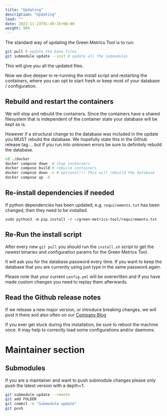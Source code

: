 ```yaml
---
title: "Updating"
description: "Updating"
lead: ""
date: 2022-11-23T01:49:15+00:00
weight: 904
---
```


The standard way of updating the Green Metrics Tool is to run:
```bash
git pull # update the base files
git submodule update --init # update all the submodules
```

This will give you all the updated files.

Now we dive deeper in re-running the install script and restarting the containers,
 where you can opt to start fresh or keep most of your database / configuration.

## Rebuild and restart the containers

We will stop and rebuild the containers. Since the containers have a shared filesystem
that is independent of the container state your database will be kept as is.

However if a structural change to the database was included in the update you MUST
rebuild the database. We hopefully state this in the Github release tag ... but if you
run into unknown errors be sure to definitely rebuild the database.

```bash
cd ./docker
docker compose down  # stop containers
docker compose build # rebuild containers
docker compose down -v # optional!!! This will rebuild the database
docker compose up -d
```

## Re-install dependencies if needed

If python dependencies has been updated, e.g. `requirements.txt` has been
changed, then they need to be installed.

    sudo python3 -m pip install -r ~/green-metrics-tool/requirements.txt

## Re-Run the install script

After every new `git pull` you should run the `install.sh` script to get the newest binaries and configuration params for
the Green Metrics Tool.

It will ask you for the database password every time. If you want to keep the database
that you are currently using just type in the same password again.

Please note that your current `config.yml` will be overwritten and if you have made custom changes
you need to replay them afterwards.

## Read the Github release notes

If we release a new major version, or introduce breaking changes, we will post it there and also often on our [Company Blog](https://www.green-coding.berlin/blog)

If you ever get stuck during this installation, be sure to reboot the machine once. It may help to correctly load some configurations and/or daemons.


# Maintainer section

## Submodules
If you are a maintainer and want to push submodule changes please only push the latest version with a depth=1:
```bash
git submodule update --remote
git add FOLDER
git commit -m "Submodule update"
git push
```